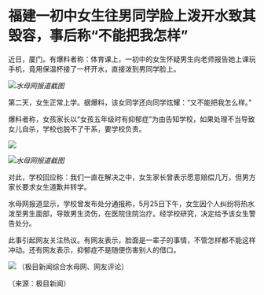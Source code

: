 

# 福建一初中女生往男同学脸上泼开水致其毁容，事后称“不能把我怎样”

近日，厦门。有爆料者称：体育课上，一初中的女生怀疑男生向老师报告她上课玩手机，竟用保温杯接了一杯开水，直接泼到男同学脸上。

![](https://inews.gtimg.com/om_bt/O0_FJ_EFAyHQIav6KhO9Oz5FaJmXOXCxjQ4eff03DkCMQAA/1000)_水母网报道截图_

第二天，女生正常上学。据爆料，该女同学还向同学炫耀：“又不能把我怎么样。”

爆料者称，女孩家长以“女孩五年级时有抑郁症”为由告知学校，如果处理不当导致女儿自杀，学校也脱不了干系，要学校负责。

![](https://inews.gtimg.com/om_bt/O7C6z6U3jYAx3X4dEMiYuqq7icuPCG6jnqIl_Lvy5t2cQAA/1000)

![](https://inews.gtimg.com/om_bt/OjP-eg2VcI6LXEV8ok_WNcDil3Sfm54onkODVzCaWxv5gAA/1000)_水母网报道截图_

对此，学校回应称：我们一直在解决之中，女生家长曾表示愿意赔偿几万，但男方家长要求女生道歉并转学。

水母网报道显示，学校曾发布处分通报称，5月25日下午，女生因个人纠纷将热水泼至男生面部，导致男生烫伤，在医院住院治疗。经学校研究，决定给予该女生警告处分。

此事引起网友关注热议。有网友表示，脸面是一辈子的事情，不管怎样都不能这样冲动。还有网友表示，抑郁症不是随便伤害别人的借口。

![](https://inews.gtimg.com/om_bt/Oi_nIeXh832T_IndACPeD11UduDjZCMFGfCzMAKOHSFL4AA/1000)
（极目新闻综合水母网、网友评论）

（来源：极目新闻）

